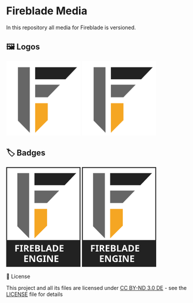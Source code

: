 # Fireblade Media

In this repository all media for Fireblade is versioned.

## 🖼️ Logos

<img src="media/Logo.svg" width="200px"/> <img src="media/Logo.svg" width="200px" style="background-color: #000"/>

## 🏷️ Badges

<img src="media/Badge.svg" width="200px"/> <img src="media/Badge.svg" width="200px" style="background-color: #000"/>

🔏 License

This project and all its files are licensed under [CC BY-ND 3.0 DE](https://creativecommons.org/licenses/by-nd/3.0/de/) - see the [LICENSE](LICENSE) file for details